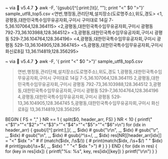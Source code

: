~ via 🌙 v5.4.7 ❯ awk -F, '{gsub(/[^[:print:]\t]/, ""); print "<" $0 ">"}' sample_utf8_top5.csv
<연번,행정동,관리단체,설치장소(도로명주소),위도,경도>
<1,광평동,대한민국특수임무유공자회,구미시 구미대로 14길 7-5,36.107064,128.364115>
<2,광평동,대한민국특수임무유공자회,구미시 광평동 792-73,36.103988,128.364512>
<3,광평동,대한민국특수임무유공자회,구미시 광평동 529-7,36.104764,128.364196>
<4,광평동,대한민국특수임무유공자회,구미시 광평동 529-13,36.104905,128.364745>
<5,광평동,대한민국특수임무유공자회,구미시 화신로8길 13,36.114819,128.356295>

~ via 🌙 v5.4.7 ❯ awk -F, '{ print "<" $0 ">"}' sample_utf8_top5.csv
>연번,행정동,관리단체,설치장소(도로명주소),위도,경도
>1,광평동,대한민국특수임무유공자회,구미시 구미대로 14길 7-5,36.107064,128.364115
>2,광평동,대한민국특수임무유공자회,구미시 광평동 792-73,36.103988,128.364512
>3,광평동,대한민국특수임무유공자회,구미시 광평동 529-7,36.104764,128.364196
>4,광평동,대한민국특수임무유공자회,구미시 광평동 529-13,36.104905,128.364745
>5,광평동,대한민국특수임무유공자회,구미시 화신로8길 13,36.114819,128.356295


BEGIN {
    FS = ","
}
NR == 1 {
    split($0, header_arr, FS)
}
NR < 10 {
    printf("<"$1">""<"$2">""<"$3">""<"$4">""<"$5">""<"$6">\n")
    for (idx in header_arr) {
        gsub(/[^[:print:],]/, _, $idx)
        # gsub("\r\n", _, $idx)
        # gsub("\r", _, $idx)
        # gsub("\n", _, $idx)
        # gsub(/^\s+/, _, $idx)
        res[NR][header_arr[idx]] = "<" $idx ">"
        # if (match($idx, /\s$/)) {
        #     print(match($idx, /\s+$/) " " $idx)
        #     print(gsub(/\s+$/, _, $idx) " " "<" $idx ">")
        # }
    }
}
END {
    for (idx in res) {
        for (key in res[idx]) {
            printf("%s: %s", key, res[idx][key])
        }
        printf("\r\n")
    }
}
